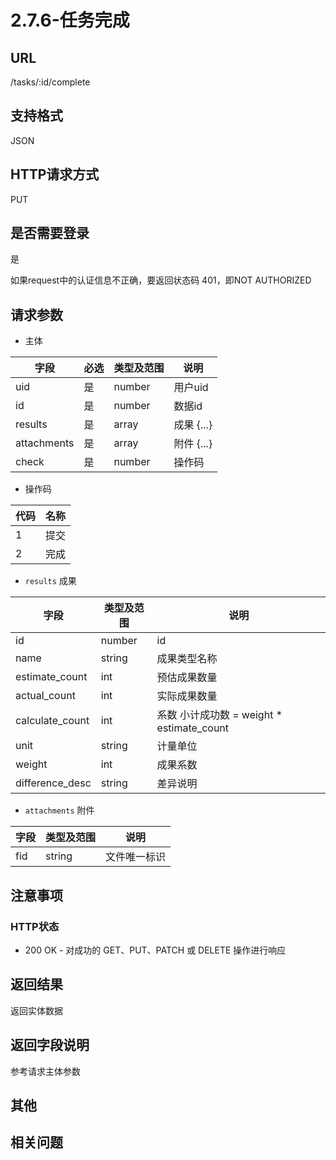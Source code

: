 # 2.7.6-任务完成

## URL

/tasks/:id/complete

## 支持格式

JSON

## HTTP请求方式

PUT

## 是否需要登录

是

如果request中的认证信息不正确，要返回状态码 401，即NOT AUTHORIZED

## 请求参数

- 主体

字段 | 必选 | 类型及范围 | 说明
----|------|----------|-------------
uid                 |   是   | number    | 用户uid
id                  |   是   | number    | 数据id
results             |   是   | array     | 成果 {...}
attachments         |   是   | array     | 附件 {...}
check               |   是   | number    | 操作码

- 操作码

代码 | 名称
-----|------
1    | 提交
2    | 完成

- `results` 成果

字段 | 类型及范围 | 说明
----|----------|-------------
id                 | number       | id
name               | string     | 成果类型名称
estimate_count     | int        | 预估成果数量
actual_count       | int        | 实际成果数量
calculate_count    | int        | 系数 小计成功数 = weight * estimate_count
unit               | string     | 计量单位
weight             | int        | 成果系数
difference_desc    | string     | 差异说明

- `attachments` 附件

字段 | 类型及范围 | 说明
----|----------|-------------
fid             | string  | 文件唯一标识

## 注意事项

### HTTP状态

- 200 OK - 对成功的 GET、PUT、PATCH 或 DELETE 操作进行响应

## 返回结果

返回实体数据

## 返回字段说明

参考请求主体参数

## 其他

## 相关问题

